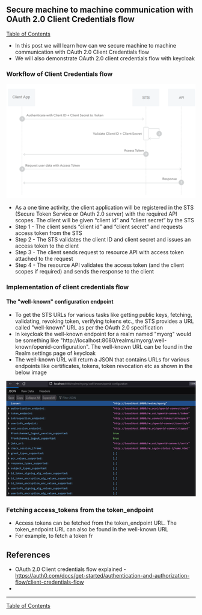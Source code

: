## Secure machine to machine communication with OAuth 2.0 Client Credentials flow

[Table of Contents](https://nagasudhir.blogspot.com/2020/04/taming-python-table-of-contents.html)
<br>
* In this post we will learn how can we secure machine to machine communication with OAuth 2.0 Client Credentials flow
* We will also demonstrate OAuth 2.0 client credentials flow with keycloak


### Workflow of Client Credentials flow

![oauth_client_credentials_flow.png](https://github.com/nagasudhirpulla/taming_python/raw/master/blog/skills/assets/img/oauth_client_credentials_flow.png)
- As a one time activity, the client application will be registered in the STS (Secure Token Service or OAuth 2.0 server) with the required API scopes. The client will be given “client id” and “client secret” by the STS
- Step 1 - The client sends “client id” and “client secret” and requests access token from the STS
- Step 2 - The STS validates the client ID and client secret and issues an access token to the client
- Step 3 - The client sends request to resource API with access token attached to the request
- Step 4 - The resource API validates the access token (and the client scopes if required) and sends the response to the client

### Implementation of client credentials flow
#### The "well-known" configuration endpoint
* To get the STS URLs for various tasks like getting public keys, fetching, validating, revoking token, verifying tokens etc., the STS provides a URL called "well-known" URL as per the OAuth 2.0 specification
* In keycloak the well-known endpoint for a realm named "myorg" would be something like "http://localhost:8080/realms/myorg/.well-known/openid-configuration". The well-known URL can be found in the Realm settings page of keycloak
* The well-known URL will return a JSON that contains URLs for various endpoints like certificates, tokens, token revocation etc as shown in the below image

![oauth_well_known_endpoint.png](https://github.com/nagasudhirpulla/taming_python/raw/master/blog/skills/assets/img/oauth_well_known_endpoint.png)
### Fetching access_tokens from the token_endpoint
*  Access tokens can be fetched from the token_endpoint URL. The token_endpoint URL can also be found in the well-known URL
* For example, to fetch a token fr



## References
- OAuth 2.0 Client credentials flow explained - https://auth0.com/docs/get-started/authentication-and-authorization-flow/client-credentials-flow
- 

<hr/>

[Table of Contents](https://nagasudhir.blogspot.com/2020/04/taming-python-table-of-contents.html)


<!--stackedit_data:
eyJoaXN0b3J5IjpbMTA1NzkxNDg5NiwxODA4NTU0NzQzLDE3Mz
Y3MDQ1OCwxMTc4OTg3MjkyLC0xMjQ2MDI4Njg5XX0=
-->